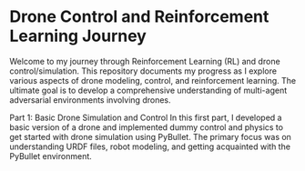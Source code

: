 # Drone Control and Reinforcement Learning Journey
Welcome to my journey through Reinforcement Learning (RL) and drone control/simulation. This repository documents my progress as I explore various aspects of drone modeling, control, and reinforcement learning. The ultimate goal is to develop a comprehensive understanding of multi-agent adversarial environments involving drones.

Part 1: Basic Drone Simulation and Control
In this first part, I developed a basic version of a drone and implemented dummy control and physics to get started with drone simulation using PyBullet. The primary focus was on understanding URDF files, robot modeling, and getting acquainted with the PyBullet environment.

